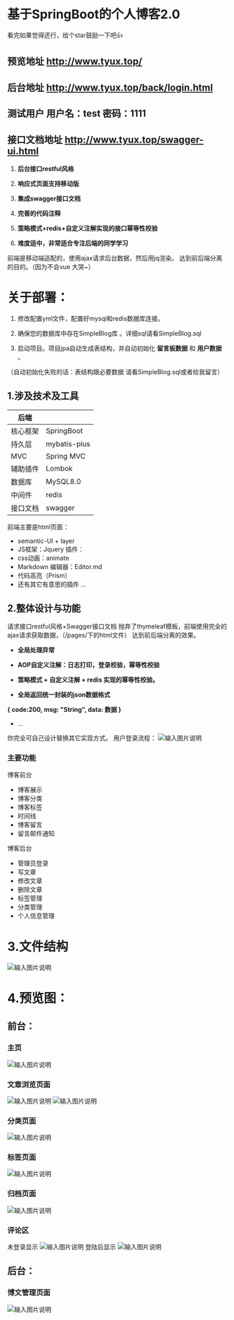 #  基于SpringBoot的个人博客2.0


看完如果觉得还行，给个star鼓励一下吧👍

## 预览地址 http://www.tyux.top/
## 后台地址 http://www.tyux.top/back/login.html  
## 测试用户 用户名：test  密码：1111
## 接口文档地址  http://www.tyux.top/swagger-ui.html

1.  **后台接口restful风格** 

2.  **响应式页面支持移动版** 
3.  **集成swagger接口文档** 
4.  **完善的代码注释** 
5.   **策略模式+redis+自定义注解实现的接口幂等性校验** 

6.  **难度适中，非常适合专注后端的同学学习** 

前端是移动端适配的，使用ajax请求后台数据，然后用jq渲染。
达到前后端分离的目的。（因为不会vue  大哭~）

# 关于部署：

1. 修改配置yml文件，配置好mysql和redis数据库连接。
2. 确保您的数据库中存在SimpleBlog库 。详细sql请看SimpleBlog.sql

3. 启动项目。项目jpa自动生成表结构，并自动初始化 **留言板数据** 和 **用户数据** 。


（自动初始化失败的话：表结构跟必要数据 请看SimpleBlog.sql或者给我留言）

## 1.涉及技术及工具

|  后端 |    |
|---|---|
|  核心框架 | SpringBoot  |
|  持久层 |  mybatis-plus |
|  MVC | Spring MVC  |
| 辅助插件  | Lombok  |
| 数据库  |  MySQL8.0 |
| 中间件  | redis  |
| 接口文档  | swagger  |

前端主要是html页面：
- semantic-UI + layer
- JS框架：Jquery
插件：
- css动画：animate     
- Markdown 编辑器：Editor.md
- 代码高亮（Prism）
- 还有其它有意思的插件 ...

## 2.整体设计与功能
请求接口restful风格+Swagger接口文档
抛弃了thymeleaf模板，前端使用完全的ajax请求获取数据，（/pages/下的html文件）
达到前后端分离的效果。

*  **全局处理异常** 
*  **AOP自定义注解：日志打印，登录校验，幂等性校验** 
*  **策略模式 + 自定义注解 + redis 实现的幂等性校验。** 

*  **全局返回统一封装的json数据格式** 

 **{
    code:200,
    msg: "String",
    data: 数据
}** 

* ...

你完全可自己设计替换其它实现方式。
用户登录流程：
![输入图片说明](assets/login.png)



### 主要功能

博客前台
- 博客展示
- 博客分类
- 博客标签
- 时间线
- 博客留言
- 留言邮件通知

博客后台
- 管理员登录
- 写文章
- 修改文章
- 删除文章
- 标签管理
- 分类管理
- 个人信息管理
# 3.文件结构
![输入图片说明](assets/%E6%96%87%E4%BB%B6%E7%BB%93%E6%9E%84.png)
# 4.预览图：
## 前台：
### 主页
![输入图片说明](assets/%E4%B8%BB%E9%A1%B5.png)
### 文章浏览页面
![输入图片说明](blogPage.png)
![输入图片说明](assets/blogpage2.png)
### 分类页面
![输入图片说明](assets/%E5%88%86%E7%B1%BB%E9%A1%B5.png)
### 标签页面
![输入图片说明](assets/tagsPage.png)
### 归档页面
![输入图片说明](assets/archives.png)

### 评论区
未登录显示
![输入图片说明](assets/noLoginComment.png)
登陆后显示
![输入图片说明](assets/isloginComment.png)

## 后台：
### 博文管理页面
![输入图片说明](assets/%E5%90%8E%E5%8F%B0%E6%96%87%E7%AB%A0%E7%AE%A1%E7%90%86.png)